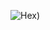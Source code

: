 ![Hex)](https://github.com/Riddhiman2005/CryptoHack-Solutions/assets/130882317/75da4aa7-16d8-4e84-b315-9db5feee2bc6)
